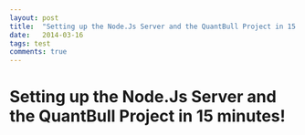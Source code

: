 ```yaml
---
layout: post
title:  "Setting up the Node.Js Server and the QuantBull Project in 15 minutes!"
date:   2014-03-16
tags: test
comments: true
---
```


Setting up the Node.Js Server and the QuantBull Project in 15 minutes!
===

